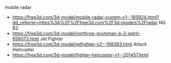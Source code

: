 mobile radar
- https://free3d.com/3d-model/mobile-radar-system-v1--185924.html?dd_referrer=https%3A%2F%2Ffree3d.com%2F3d-models%2Fradar
NG B2
- https://free3d.com/3d-model/northrop-grumman-b-2-spirit-656073.html
Jet Fighter
- https://free3d.com/3d-model/jetfighter-v2--198383.html
Attack Helicopter
- https://free3d.com/3d-model/fighter-helicopter-v1--201457.html